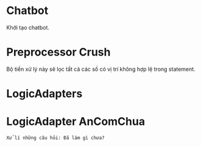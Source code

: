 # Chatbot
  Khởi tạo chatbot.

# Preprocessor Crush
  Bộ tiền xử lý này sẽ lọc tất cả các số có vị trí không hợp lệ trong statement.

# LogicAdapters
  # LogicAdapter AnComChua
    Xử lí những câu hỏi: Đã làm gì chưa?
